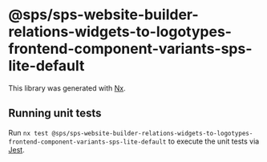 # @sps/sps-website-builder-relations-widgets-to-logotypes-frontend-component-variants-sps-lite-default

This library was generated with [Nx](https://nx.dev).

## Running unit tests

Run `nx test @sps/sps-website-builder-relations-widgets-to-logotypes-frontend-component-variants-sps-lite-default` to execute the unit tests via [Jest](https://jestjs.io).
